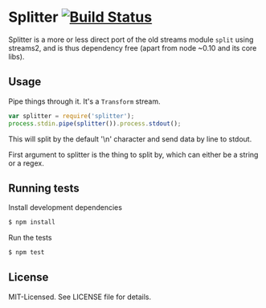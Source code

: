# Splitter [![Build Status](https://secure.travis-ci.org/clux/splitter.png)](http://travis-ci.org/clux/splitter)

Splitter is a more or less direct port of the old streams module `split` using streams2, and is thus dependency free (apart from node ~0.10 and its core libs).

## Usage
Pipe things through it. It's a `Transform` stream.

```js
var splitter = require('splitter');
process.stdin.pipe(splitter()).process.stdout();
```

This will split by the default '\n' character and send data by line to stdout.

First argument to splitter is the thing to split by, which can either be a string or a regex.

## Running tests
Install development dependencies

```bash
$ npm install
```

Run the tests

```bash
$ npm test
```

## License
MIT-Licensed. See LICENSE file for details.
